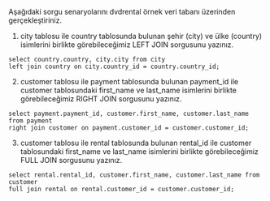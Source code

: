 Aşağıdaki sorgu senaryolarını dvdrental örnek veri tabanı üzerinden gerçekleştiriniz.

1. city tablosu ile country tablosunda bulunan şehir (city) ve ülke (country) isimlerini birlikte görebileceğimiz LEFT JOIN sorgusunu yazınız.

```
select country.country, city.city from city
left join country on city.country_id = country.country_id;
```

2. customer tablosu ile payment tablosunda bulunan payment_id ile customer tablosundaki first_name ve last_name isimlerini birlikte görebileceğimiz RIGHT JOIN sorgusunu yazınız.

```
select payment.payment_id, customer.first_name, customer.last_name from payment
right join customer on payment.customer_id = customer.customer_id;
```

3. customer tablosu ile rental tablosunda bulunan rental_id ile customer tablosundaki first_name ve last_name isimlerini birlikte görebileceğimiz FULL JOIN sorgusunu yazınız.

```
select rental.rental_id, customer.first_name, customer.last_name from customer
full join rental on rental.customer_id = customer.customer_id;
```
